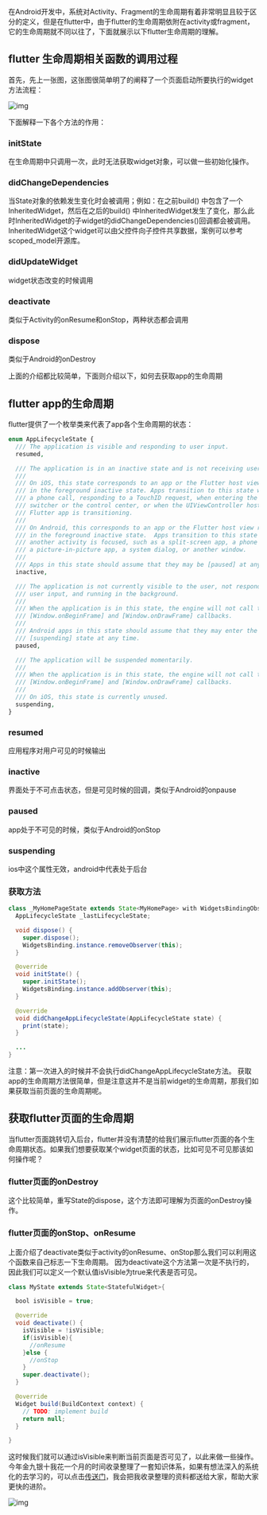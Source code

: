 在Android开发中，系统对Activity、Fragment的生命周期有着非常明显且较于区分的定义，但是在flutter中，由于flutter的生命周期依附在activity或fragment，它的生命周期就不同以往了，下面就展示以下flutter生命周期的理解。

## flutter 生命周期相关函数的调用过程

首先，先上一张图，这张图很简单明了的阐释了一个页面启动所要执行的widget方法流程：





![img](https://upload-images.jianshu.io/upload_images/18813666-b8f11f404d93cb36.png?imageMogr2/auto-orient/strip|imageView2/2/w/485/format/webp)

下面解释一下各个方法的作用：

### initState

在生命周期中只调用一次，此时无法获取widget对象，可以做一些初始化操作。

### didChangeDependencies

当State对象的依赖发生变化时会被调用；例如：在之前build() 中包含了一个InheritedWidget，然后在之后的build() 中InheritedWidget发生了变化，那么此时InheritedWidget的子widget的didChangeDependencies()回调都会被调用。InheritedWidget这个widget可以由父控件向子控件共享数据，案例可以参考 scoped_model开源库。

### didUpdateWidget

widget状态改变的时候调用

### deactivate

类似于Activity的onResume和onStop，两种状态都会调用

### dispose

类似于Android的onDestroy

上面的介绍都比较简单，下面则介绍以下，如何去获取app的生命周期

## flutter app的生命周期

flutter提供了一个枚举类来代表了app各个生命周期的状态：



```php
enum AppLifecycleState {
  /// The application is visible and responding to user input.
  resumed,

  /// The application is in an inactive state and is not receiving user input.
  ///
  /// On iOS, this state corresponds to an app or the Flutter host view running
  /// in the foreground inactive state. Apps transition to this state when in
  /// a phone call, responding to a TouchID request, when entering the app
  /// switcher or the control center, or when the UIViewController hosting the
  /// Flutter app is transitioning.
  ///
  /// On Android, this corresponds to an app or the Flutter host view running
  /// in the foreground inactive state.  Apps transition to this state when
  /// another activity is focused, such as a split-screen app, a phone call,
  /// a picture-in-picture app, a system dialog, or another window.
  ///
  /// Apps in this state should assume that they may be [paused] at any time.
  inactive,

  /// The application is not currently visible to the user, not responding to
  /// user input, and running in the background.
  ///
  /// When the application is in this state, the engine will not call the
  /// [Window.onBeginFrame] and [Window.onDrawFrame] callbacks.
  ///
  /// Android apps in this state should assume that they may enter the
  /// [suspending] state at any time.
  paused,

  /// The application will be suspended momentarily.
  ///
  /// When the application is in this state, the engine will not call the
  /// [Window.onBeginFrame] and [Window.onDrawFrame] callbacks.
  ///
  /// On iOS, this state is currently unused.
  suspending,
}
```

### resumed

应用程序对用户可见的时候输出

### inactive

界面处于不可点击状态，但是可见时候的回调，类似于Android的onpause

### paused

app处于不可见的时候，类似于Android的onStop

### suspending

ios中这个属性无效，android中代表处于后台

### 获取方法



```java
class _MyHomePageState extends State<MyHomePage> with WidgetsBindingObserver {
  AppLifecycleState _lastLifecycleState;

  void dispose() {
    super.dispose();
    WidgetsBinding.instance.removeObserver(this);
  }

  @override
  void initState() {
    super.initState();
    WidgetsBinding.instance.addObserver(this);
  }

  @override
  void didChangeAppLifecycleState(AppLifecycleState state) {
    print(state);
  }

  ...
}
```

注意：第一次进入的时候并不会执行didChangeAppLifecycleState方法。
获取app的生命周期方法很简单，但是注意这并不是当前widget的生命周期，那我们如果获取当前页面的生命周期呢。

## 获取flutter页面的生命周期

当flutter页面跳转切入后台，flutter并没有清楚的给我们展示flutter页面的各个生命周期状态。如果我们想要获取某个widget页面的状态，比如可见不可见那该如何操作呢？

### flutter页面的onDestroy

这个比较简单，重写State的dispose，这个方法即可理解为页面的onDestroy操作。

### flutter页面的onStop、onResume

上面介绍了deactivate类似于activity的onResume、onStop那么我们可以利用这个函数来自己标志一下生命周期。
因为deactivate这个方法第一次是不执行的，因此我们可以定义一个默认值isVisible为true来代表是否可见。



```java
class MyState extends State<StatefulWidget>{

  bool isVisible = true;

  @override
  void deactivate() {
    isVisible = !isVisible;
    if(isVisible){
      //onResume
    }else {
      //onStop
    }
    super.deactivate();
  }

  @override
  Widget build(BuildContext context) {
    // TODO: implement build
    return null;
  }

}
```

这时候我们就可以通过isVisible来判断当前页面是否可见了，以此来做一些操作。
今年金九银十我花一个月的时间收录整理了一套知识体系，如果有想法深入的系统化的去学习的，可以点击[传送门](https://links.jianshu.com/go?to=https%3A%2F%2Fshimo.im%2Fdocs%2FkxRG3DxvRTkWhqc9%2F)，我会把我收录整理的资料都送给大家，帮助大家更快的进阶。



![img](https://upload-images.jianshu.io/upload_images/18813666-21f1bdbabcf5a931.jpg?imageMogr2/auto-orient/strip|imageView2/2/w/240/format/webp)
